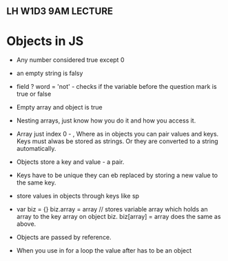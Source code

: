 ## LH W1D3 9AM LECTURE

# Objects in JS

* Any number considered true except 0
* an empty string is falsy
* field ? word = 'not'   - checks if the variable before the question mark is true or false
* Empty array and object is true


* Nesting arrays, just know how you do it and how you access it.
* Array just index 0 - , Where as in objects you can pair values and keys. Keys must alwas be stored as strings. Or they are converted to a string automatically.
* Objects store a key and value - a pair.
* Keys have to be unique they can eb replaced by storing a new value to the same key.

* store values in objects through keys like sp
* var biz = {}
biz.array = array // stores variable array which holds an array to the key array on object biz.
biz[array] = array does the same as above.

* Objects are passed by reference.

* When you use in for a loop the value after has to be an object
